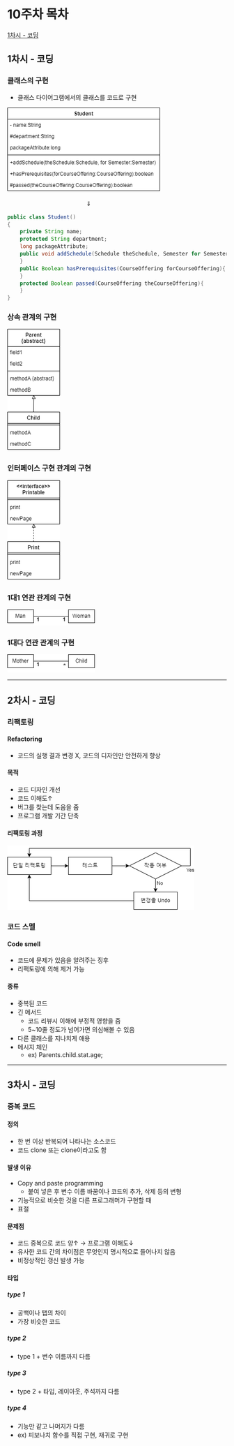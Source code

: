 # 10주차 목차
[1차시 - 코딩 ]()

[]()

[]()

## 1차시 - 코딩
### 클래스의 구현
- 클래스 다이어그램에서의 클래스를 코드로 구현

<img src="../image/class-diagram.png">

&nbsp;&nbsp;&nbsp;&nbsp;&nbsp;&nbsp;&nbsp;&nbsp;&nbsp;&nbsp;&nbsp;&nbsp;&nbsp;&nbsp;&nbsp;&nbsp;&nbsp;&nbsp;&nbsp;&nbsp;&nbsp;&nbsp;&nbsp;&nbsp;&nbsp;&nbsp;&nbsp;&nbsp;&nbsp;&nbsp;&nbsp;&nbsp;&nbsp;&nbsp;&nbsp;&nbsp;&nbsp;&nbsp;&nbsp;&nbsp;&nbsp;&nbsp;&nbsp;&nbsp;&nbsp; &dArr;

```java
public class Student()
{
    private String name;
    protected String department;
    long packageAttribute;
    public void addSchedule(Schedule theSchedule, Semester for Semester){
    }
    public Boolean hasPrerequisites(CourseOffering forCourseOffering){
    }
    protected Boolean passed(CourseOffering theCourseOffering){
    }
}
```

### 상속 관계의 구현
<img src="../image/class-extends-example.png" />

### 인터페이스 구현 관계의 구현
<img src="../image/interface-implements-example.png" />

### 1대1 연관 관계의 구현
<img src="../image/1on1-relation-example.drawio.png" />

### 1대다 연관 관계의 구현
<img src="../image/1onMany-relation-example.png" />

---
## 2차시 - 코딩
### 리팩토링
#### Refactoring
- 코드의 실행 결과 변경 X, 코드의 디자인만 안전하게 향상

#### 목적
- 코드 디자인 개선
- 코드 이해도&uarr;
- 버그를 찾는데 도움을 줌
- 프로그램 개발 기간 단축

#### 리팩토링 과정
<img src="../image/refactoring-process-example.png" />

### 코드 스멜
#### Code smell
- 코드에 문제가 있음을 알려주는 징후
- 리팩토링에 의해 제거 가능

#### 종류
- 중복된 코드
- 긴 메서드
  - 코드 리뷰시 이해에 부정적 영향을 줌
  - 5~10줄 정도가 넘어가면 의심해볼 수 있음
- 다른 클래스를 지나치게 애용
- 메시지 체인
  - ex) Parents.child.stat.age;

---
## 3차시 - 코딩
### 중복 코드
#### 정의
- 한 번 이상 반복되어 나타나는 소스코드
- 코드 clone 또는 clone이라고도 함

#### 발생 이유
- Copy and paste programming
  - 붙여 넣은 후 변수 이름 바꿈이나 코드의 추가, 삭제 등의 변형
- 기능적으로 비슷한 것을 다른 프로그래머가 구현할 때
- 표절

#### 문제점
- 코드 중복으로 코드 양&uarr; &rarr; 프로그램 이해도&darr;
- 유사한 코드 간의 차이점은 무엇인지 명시적으로 들어나지 않음
- 비정상적인 갱신 발생 가능

#### 타입
##### type 1
- 공백이나 탭의 차이
- 가장 비슷한 코드

##### type 2
- type 1 + 변수 이름까지 다름

##### type 3
- type 2 + 타입, 레이아웃, 주석까지 다름

##### type 4
- 기능만 같고 나머지가 다름
- ex) 피보나치 함수를 직접 구현, 재귀로 구현